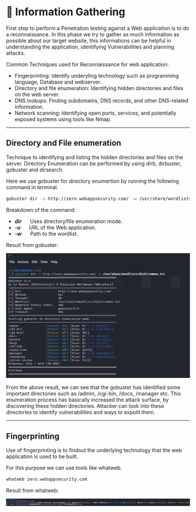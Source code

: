 # 📖 Information Gathering

First step to perform a Penetration testing against a Web application is to do a reconnaissance. In this phase we try to gather as much information as possible about our target website, 
this informations can be helpful in understanding the application, identifying Vulnerabilities and planning attacks.

Common Techniques used for Reconnaissance for web application:

- Fingerprinting: Identify underyling technology such as programming language, Database and webserver.
- Directory and file enumeration: Identifying hidden directories and files on the web server.
- DNS lookups: Finding subdomains, DNS records, and other DNS-related information.
- Network scanning: Identifying open ports, services, and potentially exposed systems using tools like Nmap.

---

## Directory and File enumeration

Technique to identifying and listing the hidden directories and files on the server. Directory Enumeration can be performed by using dirb, dirbuster, gobuster and dirsearch.

Here we use gobuster for directory enumertion by running the following command in terminal.

```bash
gobuster dir -u http://zero.webappsecurity.com/ -w /usr/share/wordlists/dirb/common.txt 
```

Breakdown of the command:

- ***dir***       &nbsp;&nbsp;&nbsp;&nbsp;      Uses directory/file enumeration mode.
- ***-u***        &nbsp;&nbsp;&nbsp;&nbsp;      URL of the Web application.
- ***-w***        &nbsp;&nbsp;&nbsp;&nbsp;      Path to the wordlist.

Result from gobuster:

![gobuster result](SCREENSHOTS/gobuster_scan_result.png)


From the above result, we can see that the gobuster has identified some important directories such as /admin, /cgi-bin, /docs, /manager etc. 
This enumeration process has basically increased the attack surface, by discovering these hidden directories. Attacker can look into these directories to identify vulnerabilities and ways to expolit them.

---

## Fingerprinting

Use of fingerprinting is to findout the underlying technology that the web application is used to be built.

For this purpose we can use tools like whatweb.

```bash
whatweb zero.webappsecurity.com
```

Result from whatweb:

![whatweb result](SCREENSHOTS/whatweb.png)


